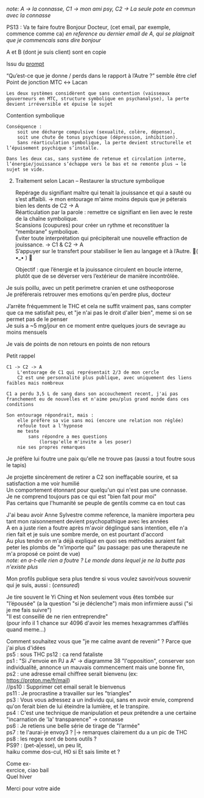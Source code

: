 *note: A -> la connasse,  C1 -> mon ami psy,  C2 -> La seule pote en commun avec la connasse*  

PS13 : Va te faire foutre
Bonjour Docteur, (cet email, par exemple, commence comme ca)
*en reference au dernier email de A, qui se plaignait que je commencais sans dire bonjour*  

A et B (dont je suis client) sont en copie  

Issu du [prompt](./00Lacan_et_la_therapie.gpt.md)  

“Qu’est-ce que je donne / perds dans le rapport à l’Autre ?” semble être clef
Point de jonction MTC ↔ Lacan  

    Les deux systèmes considèrent que sans contention (vaisseaux gouverneurs en MTC, structure symbolique en psychanalyse), la perte devient irréversible et épuise le sujet  

Contention symbolique

    Conséquence :
        soit une décharge compulsive (sexualité, colère, dépense),  
        soit une chute de tonus psychique (dépression, inhibition).  
        Sans réarticulation symbolique, la perte devient structurelle et l’épuisement psychique s’installe.  

    Dans les deux cas, sans système de retenue et circulation interne, l’énergie/jouissance s’échappe vers le bas et ne remonte plus → le sujet se vide.  

2. Traitement selon Lacan – Restaurer la structure symbolique

    Repérage du signifiant maître qui tenait la jouissance et qui a sauté ou s’est affaibli. -> mon entourage m'aime moins depuis que je péterais bien les dents de C2 -> A  
    Réarticulation par la parole : remettre ce signifiant en lien avec le reste de la chaîne symbolique.  
    Scansions (coupures) pour créer un rythme et reconstituer la “membrane” symbolique.  
    Éviter toute interprétation qui précipiterait une nouvelle effraction de jouissance. -> C1 & C2 -> A  
    S’appuyer sur le transfert pour stabiliser le lien au langage et à l’Autre. 🖕( •_• ) 🖕  

    Objectif : que l’énergie et la jouissance circulent en boucle interne, plutôt que de se déverser vers l’extérieur de manière incontrôlée.  


Je suis poillu, avec un petit perimetre cranien et une ostheoporose  
Je préférerais retrouver mes emotions qu'en perdre plus, docteur  

J’arrête fréquemment le THC et cela ne suffit vraiment pas, sans compter que ca me satisfait peu, et "je n'ai pas le droit d'aller bien", meme si on se permet pas de le penser  
Je suis a ~5 mg/jour en ce moment entre quelques jours de sevrage au moins mensuels  

Je vais de points de non retours en points de non retours  

Petit rappel  

    C1 -> C2 -> A  
        L'entourage de C1 qui représentait 2/3 de mon cercle  
        C2 est une personnalité plus publique, avec uniquement des liens faibles mais nombreux  

    C1 a perdu 3,5 L de sang dans son accouchement recent, j'ai pas franchement eu de nouvelles et n'aime peu/plus grand monde dans ces conditions  

    Son entourage répondrait, mais :
        elle préfère sa vie sans moi (encore une relation non réglée)  
        refoule tout a l'hypnose  
        me teste  
            sans répondre a mes questions  
                (lorsqu'elle m'invite a les poser)  
        nie ses propres remarques


Je préfère lui foutre une paix qu'elle ne trouve pas (aussi a tout foutre sous le tapis)  
  
Je projette sincèrement de retirer a C2 son ineffaçable sourire, et sa satisfaction a me voir humilié  
Un comportement étonnant pour quelqu'un qui n'est pas une connasse.  
Je ne comprend toujours pas ce qui est "bien fait pour moi"  
Pas certains que l'humanité se peuple de gentils comme ca en tout cas  
  
J'ai beau avoir Anne Sylvestre comme reference, la manière importera peu tant mon raisonnement devient psychopathique avec les années  
A en a juste rien a foutre après m'avoir déglingué sans intention, elle n'a rien fait et je suis une sombre merde, on est pourtant d'accord  
Au plus tendre on m'a déjà expliqué en quoi ses méthodes auraient fait peter les plombs de "n'importe qui" (au passage: pas une therapeute ne m'a proposé ce point de vue)  
*note: en a-t-elle rien a foutre ? Le monde dans lequel je ne la butte pas n'existe plus*  
  
  
Mon profils publique sera plus tendre si vous voulez savoir/vous souvenir qui je suis, aussi : (*censured*)  
  
Je tire souvent le Yi Ching et Non seulement vous êtes tombée sur "l’épousée" (a la question "si je déclenche") mais mon infirmiere aussi ("si je me fais suivre")  
"Il est conseillé de ne rien entreprendre"  
(pour info il 1 chance sur 4096 d'avoir les memes hexagrammes d’affilés quand meme...)  
  
Comment souhaitez vous que "je me calme avant de revenir" ? Parce que j'ai plus d'idées  
ps5 : sous THC
ps12 : ca rend fataliste  
ps1 : "Si J'envoie en PJ a A" -> diagramme 38 "l'opposition", conserver son individualité, annonce un mauvais commencement mais une bonne fin,  
ps2 : une adresse email chiffree serait bienvenu (ex: https://proton.me/fr/mail)  
//ps10 : Supprimer cet email serait le bienvenus  
ps11 : Je procrastine a travailler sur les "triangles"  
ps3 : Vous vous adressez a un individu qui, sans en avoir envie, comprend qu'on ferait bien de lui éteindre la lumière, et le transpire.  
ps4 : C'est une technique de manipulation et peux prétendre a une certaine "incarnation de 'la' transparence" -> connasse  
ps6 : Je retiens une belle série de tirage de "l’armée"  
ps7 : te l'aurai-je envoy3 ? |-> remarques clairement du a un pic de THC  
ps8 : les regex sont de bons outils \?  
PS9? : (pet-a|esse), un peu lit,  
haiku comme dos-cul, H0 si
Et sais limite et ?  
  
Come ex-  
exrcice, ciao bail  
Quel hiver  
  
Merci pour votre aide    
